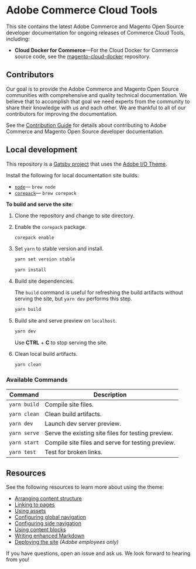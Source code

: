 # Adobe Commerce Cloud Tools

This site contains the latest Adobe Commerce and Magento Open Source developer documentation for ongoing releases of Commerce Cloud Tools, including:

- **Cloud Docker for Commerce**—For the Cloud Docker for Commerce source code, see the [magento-cloud-docker](https://github.com/magento/magento-cloud-docker) repository.

## Contributors

Our goal is to provide the Adobe Commerce and Magento Open Source communities with comprehensive and quality technical documentation. We believe that to accomplish that goal we need experts from the community to share their knowledge with us and each other. We are thankful to all of our contributors for improving the documentation.

See the [Contribution Guide](https://developer.adobe.com/commerce/contributor/) for details about contributing to Adobe Commerce and Magento Open Source developer documentation.

## Local development

This repository is a [Gatsby project](https://www.gatsbyjs.com/) that uses the [Adobe I/O Theme](https://github.com/adobe/aio-theme).

Install the following for local documentation site builds:

- [`node`](https://nodejs.org)— `brew node`
- [`corepack`](https://nodejs.org/api/corepack.html)— `brew corepack`

**To build and serve the site**:

1. Clone the repository and change to site directory.

1. Enable the `corepack` package.

   ```bash
   corepack enable
   ```

1. Set `yarn` to stable version and install.

   ```bash
   yarn set version stable
   ```

   ```bash
   yarn install
   ```

1. Build site dependencies.

   The `build` command is useful for refreshing the build artifacts without serving the site, but `yarn dev` performs this step.

   ```bash
   yarn build
   ```

1. Build site and serve preview on `localhost`.

   ```bash
   yarn dev
   ```

   Use **CTRL** + **C** to stop serving the site.

1. Clean local build artifacts.

   ```bash
   yarn clean
   ```

### Available Commands

| Command      | Description |
| ------------ | ----------- |
| `yarn build` | Compile site files. |
| `yarn clean` | Clean build artifacts. |
| `yarn dev`   | Launch dev server preview. |
| `yarn serve` | Serve the existing site files for testing preview. |
| `yarn start` | Compile site files and serve for testing preview. |
| `yarn test`  | Test for broken links. |

## Resources

See the following resources to learn more about using the theme:

- [Arranging content structure](https://github.com/adobe/aio-theme#content-structure)
- [Linking to pages](https://github.com/adobe/aio-theme#links)
- [Using assets](https://github.com/adobe/aio-theme#assets)
- [Configuring global navigation](https://github.com/adobe/aio-theme#global-navigation)
- [Configuring side navigation](https://github.com/adobe/aio-theme#side-navigation)
- [Using content blocks](https://github.com/adobe/aio-theme#jsx-blocks)
- [Writing enhanced Markdown](https://github.com/adobe/aio-theme#writing-enhanced-markdown)
- [Deploying the site](https://github.com/adobe/aio-theme#deploy-to-azure-storage-static-websites) _(Adobe employees only)_

If you have questions, open an issue and ask us. We look forward to hearing from you!

